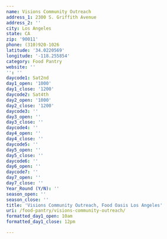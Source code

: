 ```yaml
---
name: Visions Community Outreach
address_1: 2300 S. Griffith Avenue
address_2: ''
city: Los Angeles
state: CA
zip: '90011'
phone: (310)920-1026
latitude: '34.0220569'
longitude: '-118.255854'
category: Food Pantry
website: ''
'': ''
daycode1: Sat2nd
day1_open: '1000'
day1_close: '1200'
daycode2: Sat4th
day2_open: '1000'
day2_close: '1200'
daycode3: ''
day3_open: ''
day3_close: ''
daycode4: ''
day4_open: ''
day4_close: ''
daycode5: ''
day5_open: ''
day5_close: ''
daycode6: ''
day6_open: ''
daycode7: ''
day7_open: ''
day7_close: ''
Year_Round (Y/N): ''
season_open: ''
season_close: ''
title: 'Visions Community Outreach, Food Oasis Los Angeles'
uri: /food-pantry/visions-community-outreach/
formatted_day1_open: 10am
formatted_day1_close: 12pm

---
```

